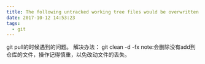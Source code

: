 ```yaml
---
title: The following untracked working tree files would be overwritten by merge
date: 2017-10-12 14:53:23
tags:
  - git
---
```

git pull的时候遇到的问题。
解决办法：
git clean -d -fx
note:会删除没有add到仓库的文件，操作记得慎重，以免改动文件的丢失。

